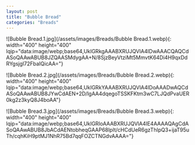 ```yaml
---
layout: post
title: "Bubble Bread"
categories: "Breads"
---
```

![Bubble Bread.1.jpg](/assets/images/Breads/Bubble Bread.1.webp){: width="400" height="400" lqip="data:image/webp;base64,UklGRkgAAABXRUJQVlA4IDwAAACQAQCdASoQAAwABUB8JZQAASMdygAA+N/8SjzBeyVtziMt5MmvtK64Di4H9qxDdRYgsjgI72FbaIQicAA="}

![Bubble Bread.2.jpg](/assets/images/Breads/Bubble Bread.2.webp){: width="400" height="400" lqip="data:image/webp;base64,UklGRkYAAABXRUJQVlA4IDoAAADwAQCdASoQAAwABUB8JYwCdAEN+2D/lgAA4dqegoTSSKFKtm3wC7LJQdPvaUER0kg2z3kyQ8J4boAA"}

![Bubble Bread.3.jpg](/assets/images/Breads/Bubble Bread.3.webp){: width="400" height="400" lqip="data:image/webp;base64,UklGRloAAABXRUJQVlA4IE4AAAAQAgCdASoQAAwABUB8JbACdAENtobheqGAAP68lpIt/cHCdUeR6gzThIpQ3+ijaT95uTh/cqhKiH9ptMJ1NhR75Bd7qqFOZCTNGdvAAAA="}

